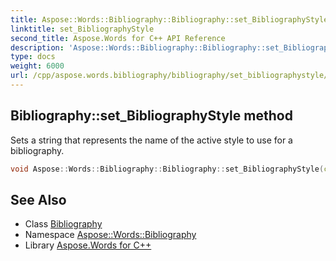 ```yaml
---
title: Aspose::Words::Bibliography::Bibliography::set_BibliographyStyle method
linktitle: set_BibliographyStyle
second_title: Aspose.Words for C++ API Reference
description: 'Aspose::Words::Bibliography::Bibliography::set_BibliographyStyle method. Sets a string that represents the name of the active style to use for a bibliography in C++.'
type: docs
weight: 6000
url: /cpp/aspose.words.bibliography/bibliography/set_bibliographystyle/
---
```

## Bibliography::set_BibliographyStyle method


Sets a string that represents the name of the active style to use for a bibliography.

```cpp
void Aspose::Words::Bibliography::Bibliography::set_BibliographyStyle(const System::String &value)
```

## See Also

* Class [Bibliography](../)
* Namespace [Aspose::Words::Bibliography](../../)
* Library [Aspose.Words for C++](../../../)
